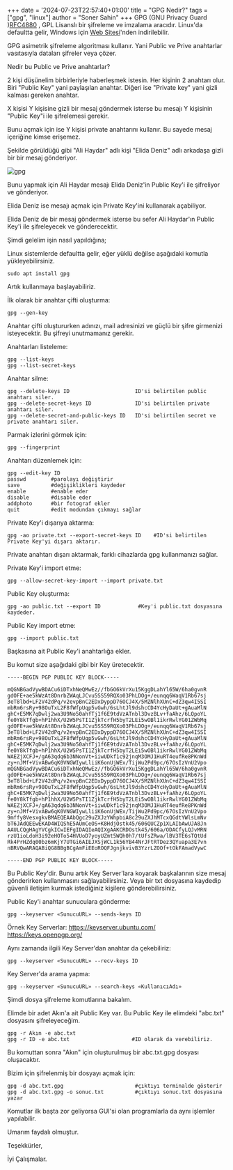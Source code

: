 +++
date = '2024-07-23T22:57:40+01:00'
title = "GPG Nedir?"
tags = ["gpg", "linux"]
author = "Soner Sahin"
+++
GPG (GNU Privacy Guard )[RFC4880](https://datatracker.ietf.org/doc/html/rfc4880) , GPL Lisanslı bir şifreleme ve imzalama aracıdır. Linux'da defaultta gelir, Windows için [Web Sitesi](https://www.gnupg.org/download/)'nden indirilebilir. 

GPG asimetrik şifreleme algoritması kullanır. Yani Public ve Prive anahtarlar vasıtasıyla dataları şifreler veya çözer.

Nedir bu Public ve Prive anahtarlar?

2 kişi düşünelim birbirleriyle haberleşmek istesin. Her kişinin 2 anahtarı olur. Biri "Public Key" yani paylaşılan anahtar. Diğeri ise "Private key" yani gizli kalması gereken anahtar.

X kişisi Y kişisine gizli bir mesaj göndermek isterse bu mesajı Y kişisinin "Public Key"i ile şifrelemesi gerekir. 

Bunu açmak için ise Y kişisi private anahtarını kullanır. Bu sayede mesaj içeriğine kimse erişemez.

Şekilde görüldüğü gibi "Ali Haydar" adlı kişi "Elida Deniz" adlı arkadaşa gizli bir bir mesaj gönderiyor.

![gpg](/images/GPGNedir/1.png)

Bunu yapmak için Ali Haydar mesajı Elida Deniz'in Public Key'i ile şifreliyor ve gönderiyor.

Elida Deniz ise mesajı açmak için Private Key'ini kullanarak açabiliyor.

Elida Deniz de bir mesaj göndermek isterse bu sefer Ali Haydar'ın Public Key'i ile şifreleyecek ve gönderecektir.

Şimdi gelelim işin nasıl yapıldığına;

Linux sistemlerde defaultta gelir, eğer yüklü değilse aşağıdaki komutla yükleyebilirsiniz.

```
sudo apt install gpg
```

Artık kullanmaya başlayabiliriz.

İlk olarak bir anahtar çifti oluşturma:
```
gpg --gen-key
```

Anahtar çifti oluştururken adınızı, mail adresinizi ve güçlü bir şifre girmenizi isteyecektir. Bu şifreyi unutmamanız gerekir.

Anahtarları listeleme:
```
gpg --list-keys
gpg --list-secret-keys
```

Anahtar silme:
``` 
gpg --delete-keys ID                     ID'si belirtilen public anahtarı siler.
gpg --delete-secret-keys ID              ID'si belirtilen private anahtarı siler.
gpg --delete-secret-and-public-keys ID   ID'si belirtilen secret ve private anahtarı siler.
```

Parmak izlerini görmek için:
```
gpg --fingerprint
```

Anahtarı düzenlemek için:
```
gpg --edit-key ID
passwd        #parolayı değiştirir
save          #değişiklikleri kaydeder
enable        #enable eder
disable       #disable eder
addphoto      #bir fotograf ekler
quit          #edit modundan çıkmayı sağlar
```

Private Key'i dışarıya aktarma:
```
gpg -ao private.txt --export-secret-keys ID    #ID'si belirtilen Private Key'yi dışarı aktarır.
```

Private anahtarı dışarı aktarmak, farklı cihazlarda gpg kullanmanızı sağlar.

Private Key'i import etme:
```
gpg --allow-secret-key-import --import private.txt
```

Public Key oluşturma:
```  
gpg -ao public.txt --export ID            #Key'i public.txt dosyasına kaydeder.
```

Public Key import etme:
```
gpg --import public.txt
```

Başkasına ait Public Key'i anahtarlığa ekler.

Bu komut size aşağıdaki gibi bir Key üretecektir.
```
-----BEGIN PGP PUBLIC KEY BLOCK-----

mQGNBGadVywBDACu6iDTxhNeQMwEz//fbGO6kVrXu15KggDLahYl65W/6ha0gvnR
gdOFE+ae5kWzAt8DnrbZWAqLJCvu5SS59RQXo03PhLDOg+/eunqq6WaqV1Rb67sj
3eT8lbd+LF2V42dPq/v2evpBnC2EDxDyppD76OCJ4X/5MZNlhXUnC+dZ3qw4I5SI
mbRm6rsRy+98OuTxL2F8fWfpUqp5vGwh/6sLhtJl9dshcCD4YcHyDaUt+gAuaMlN
ghC+E5MK7qDwlj2wa3U9No50ahfTj1f6E9tdVzATnbl3DvzBLv+faAhz/6LQpoYL
fe0Y8kTfgb+hP1hhX/U2W5PsTI1ZjkTcrfH5byT2LEi5wOBl1ikrRwlYG01ZWbMq
gdOFE+ae5kWzAt8DnrbZWAqLJCvu5SS59RQXo03PhLDOg+/eunqq6WaqV1Rb67sj
3eT8lbd+LF2V42dPq/v2evpBnC2EDxDyppD76OCJ4X/5MZNlhXUnC+dZ3qw4I5SI
mbRm6rsRy+98OuTxL2F8fWfpUqp5vGwh/6sLhtJl9dshcCD4YcHyDaUt+gAuaMlN
ghC+E5MK7qDwlj2wa3U9No50ahfTj1f6E9tdVzATnbl3DvzBLv+faAhz/6LQpoYL
fe0Y8kTfgb+hP1hhX/U2W5PsTI1ZjkTcrfH5byT2LEi5wOBl1ikrRwlYG01ZWbMq
WAEZjXCFJ+/gA63qdq6b3NNonVt+iiwUDkf1c92jnqM3OMJ1HuRT4eufRe8PKnWd
zy+nJMf+VivABw6qK0VNGWIywLliiK6onUjWEx/TijWu2Pd9pc/67OsIzVnU2Vpo
mQGNBGadVywBDACu6iDTxhNeQMwEz//fbGO6kVrXu15KggDLahYl65W/6ha0gvnR
gdOFE+ae5kWzAt8DnrbZWAqLJCvu5SS59RQXo03PhLDOg+/eunqq6WaqV1Rb67sj
3eT8lbd+LF2V42dPq/v2evpBnC2EDxDyppD76OCJ4X/5MZNlhXUnC+dZ3qw4I5SI
mbRm6rsRy+98OuTxL2F8fWfpUqp5vGwh/6sLhtJl9dshcCD4YcHyDaUt+gAuaMlN
ghC+E5MK7qDwlj2wa3U9No50ahfTj1f6E9tdVzATnbl3DvzBLv+faAhz/6LQpoYL
fe0Y8kTfgb+hP1hhX/U2W5PsTI1ZjkTcrfH5byT2LEi5wOBl1ikrRwlYG01ZWbMq
WAEZjXCFJ+/gA63qdq6b3NNonVt+iiwUDkf1c92jnqM3OMJ1HuRT4eufRe8PKnWd
zy+nJMf+VivABw6qK0VNGWIywLliiK6onUjWEx/TijWu2Pd9pc/67OsIzVnU2Vpo
9mffy8VesxgkvBMAEQEAAbQgc29uZXJzYWhpbiA8c29uZXJhMTcxQGdtYWlsLmNv
bT6JAdQEEwEKAD4WIQShE5AUmCeOS+K8HdjOstk45/606QUCZp1XLAIbAwUJA8Jn
AAULCQgHAgYVCgkICwIEFgIDAQIeAQIXgAAKCRDOstk45/606a/ODACfyLQJvMRN
rzU1ioLdoH3i92eHOTo54HVUoD7yoyUZmt5WQh0h7/tUfsZRwa/lBV3TE6sTQtUd
Rk4PrHZdq00bz6mKjY7UTGi6AIEJXSjWCL1k56YB44NrJFtRTDez3QYuapa3E7vn
nBRVQwARAQABiQG8BBgBCgAmFiEEoROQFJgnjkvivB3YzrLZOOf+tOkFAmadVywC

-----END PGP PUBLIC KEY BLOCK-----
```

Bu Public Key'dir. Bunu artık Key Server'lara koyarak başkalarının size mesaj gönderirken kullanmasını sağlayabilirsiniz. Veya bir txt dosyasına kaydedip güvenli iletişim kurmak istediğiniz kişilere gönderebilirsiniz.

Public Key'i anahtar sunuculara gönderme:
```
gpg --keyserver «SunucuURL» --sends-keys ID
```

Örnek Key Serverlar: 
https://keyserver.ubuntu.com/
https://keys.openpgp.org/

Aynı zamanda ilgili Key Server'dan anahtar da çekebiliriz:
```
gpg --keyserver «SunucuURL» --recv-keys ID
```

Key Server'da arama yapma:
```
gpg --keyserver «SunucuURL» --search-keys «KullanıcıAdı»
```

Şimdi dosya şifreleme komutlarına bakalım.

Elimde bir adet Akın'a ait Public Key var. Bu Public Key ile elimdeki "abc.txt" dosyasını şifreleyeceğim. 

```
gpg -r Akın -e abc.txt
gpg -r ID -e abc.txt                    #ID olarak da verebiliriz.
```

Bu komuttan sonra "Akın" için oluşturulmuş bir abc.txt.gpg dosyası oluşacaktır.

Bizim için şifrelenmiş bir dosyayı açmak için:
```
gpg -d abc.txt.gpg                       #çıktıyı terminalde gösterir
gpg -d abc.txt.gpg -o sonuc.txt          #çıktıyı sonuc.txt dosyasına yazar
```


Komutlar ilk başta zor geliyorsa GUI'si olan programlarla da aynı işlemler yapılabilir.

Umarım faydalı olmuştur.

Teşekkürler,

İyi Çalışmalar.